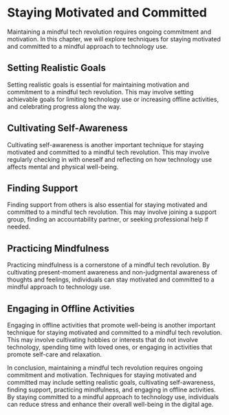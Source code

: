 # Staying Motivated and Committed

Maintaining a mindful tech revolution requires ongoing commitment and motivation. In this chapter, we will explore techniques for staying motivated and committed to a mindful approach to technology use.

Setting Realistic Goals
-----------------------

Setting realistic goals is essential for maintaining motivation and commitment to a mindful tech revolution. This may involve setting achievable goals for limiting technology use or increasing offline activities, and celebrating progress along the way.

Cultivating Self-Awareness
--------------------------

Cultivating self-awareness is another important technique for staying motivated and committed to a mindful tech revolution. This may involve regularly checking in with oneself and reflecting on how technology use affects mental and physical well-being.

Finding Support
---------------

Finding support from others is also essential for staying motivated and committed to a mindful tech revolution. This may involve joining a support group, finding an accountability partner, or seeking professional help if needed.

Practicing Mindfulness
----------------------

Practicing mindfulness is a cornerstone of a mindful tech revolution. By cultivating present-moment awareness and non-judgmental awareness of thoughts and feelings, individuals can stay motivated and committed to a mindful approach to technology use.

Engaging in Offline Activities
------------------------------

Engaging in offline activities that promote well-being is another important technique for staying motivated and committed to a mindful tech revolution. This may involve cultivating hobbies or interests that do not involve technology, spending time with loved ones, or engaging in activities that promote self-care and relaxation.

In conclusion, maintaining a mindful tech revolution requires ongoing commitment and motivation. Techniques for staying motivated and committed may include setting realistic goals, cultivating self-awareness, finding support, practicing mindfulness, and engaging in offline activities. By staying committed to a mindful approach to technology use, individuals can reduce stress and enhance their overall well-being in the digital age.
